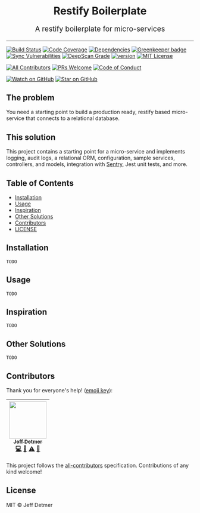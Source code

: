 <h1 align="center">
  Restify Boilerplate
</h1>
<p align="center" style="font-size: 1.2rem;">A restify boilerplate for micro-services</p>

<hr />

[![Build Status][build-badge]][build]
[![Code Coverage][coverage-badge]][coverage]
[![Dependencies][dependencyci-badge]][dependencyci]
[![Greenkeeper badge][greenkeeper-badge]][greenkeeper]
[![Sync Vulnerabilities][synk-badge]][synk-project]
[![DeepScan Grade][deepscan-badge]][deepscan]
[![version][version-badge]][package]
[![MIT License][license-badge]][license]

[![All Contributors][contributors]](#contributors)
[![PRs Welcome][prs-badge]][prs]
[![Code of Conduct][coc-badge]][coc]

[![Watch on GitHub][github-watch-badge]][github-watch]
[![Star on GitHub][github-star-badge]][github-star]

## The problem

You need a starting point to build a production ready, restify based micro-service that connects to a relational database.

## This solution

This project contains a starting point for a micro-service and implements logging, audit logs, a relational ORM, configuration,
sample services, controllers, and models, integration with [Sentry](https://sentry.io/), Jest unit tests, and more.

## Table of Contents

* [Installation](#installation)
* [Usage](#usage)
* [Inspiration](#inspiration)
* [Other Solutions](#other-solutions)
* [Contributors](#contributors)
* [LICENSE](#license)

## Installation

`TODO`

## Usage

`TODO`

## Inspiration

`TODO`

## Other Solutions

`TODO`

## Contributors

Thank you for everyone's help! ([emoji key][emojis]):

<!-- ALL-CONTRIBUTORS-LIST:START - Do not remove or modify this section -->

| [<img src="https://avatars2.githubusercontent.com/u/649578?v=3" width="100px;"/><br /><sub>Jeff Detmer</sub>](http://www.jeffdetmer.com)<br />[💻](https://github.com/shellthor/microservice-boilerplate/commits?author=shellthor "Code") [📖](https://github.com/shellthor/microservice-boilerplate/commits?author=shellthor "Documentation") [⚠️](https://github.com/shellthor/microservice-boilerplate/commits?author=shellthor "Tests") [📢](#talk-shellthor "Talks") |
| :-----------------------------------------------------------------------------------------------------------------------------------------------------------------------------------------------------------------------------------------------------------------------------------------------------------------------------------------------------------------------------------------------------------------------------------------------------------------------: |


<!-- ALL-CONTRIBUTORS-LIST:END -->

This project follows the [all-contributors][all-contributors] specification. Contributions of any kind welcome!

## License

MIT &copy; Jeff Detmer

[build-badge]: https://img.shields.io/travis/shellthor/restify-boilerplate.svg?style=flat-square
[build]: https://travis-ci.org/shellthor/restify-boilerplate
[coverage-badge]: https://img.shields.io/codecov/c/github/shellthor/restify-boilerplate.svg?style=flat-square
[coverage]: https://codecov.io/github/shellthor/restify-boilerplate
[dependencyci-badge]: https://dependencyci.com/github/shellthor/restify-boilerplate/badge
[dependencyci]: https://dependencyci.com/github/shellthor/restify-boilerplate
[greenkeeper-badge]: https://badges.greenkeeper.io/shellthor/restify-boilerplate.svg?style=flat-square
[greenkeeper]: https://greenkeeper.io/
[version-badge]: https://img.shields.io/github/tag/shellthor/restify-boilerplate.svg?style=flat-square
[package]: https://github.com/shellthor/restify-boilerplate
[license-badge]: https://img.shields.io/github/license/mashape/apistatus.svg?style=flat-square
[license]: https://github.com/shellthor/restify-boilerplate/blob/master/LICENSE.md
[prs-badge]: https://img.shields.io/badge/PRs-welcome-brightgreen.svg?style=flat-square
[prs]: http://makeapullrequest.com
[coc-badge]: https://img.shields.io/badge/code%20of-conduct-ff69b4.svg?style=flat-square
[coc]: https://github.com/shellthor/restify-boileplate/blob/master/CODE_OF_CONDUCT.md
[github-watch-badge]: https://img.shields.io/github/watchers/shellthor/restify-boilerplate.svg?style=flat-square
[github-watch]: https://github.com/shellthor/restify-boilerplate/watchers
[github-star-badge]: https://img.shields.io/github/stars/shellthor/restify-boilerplate.svg?style=flat-square
[github-star]: https://github.com/shellthor/restify-boilerplate/stargazers
[emojis]: https://github.com/kentcdodds/all-contributors#emoji-key
[all-contributors]: https://github.com/kentcdodds/all-contributors
[contributors]: https://img.shields.io/badge/all_contributors-1-orange.svg?style=flat-square
[synk-badge]: https://snyk.io/test/github/shellthor/restify-boilerplate/badge.svg?style=flat-square
[synk-project]: https://snyk.io/test/github/shellthor/restify-boilerplate
[deepscan-badge]: https://deepscan.io/api/projects/591/branches/950/badge/grade.svg
[deepscan]: https://deepscan.io/dashboard/#view=project&pid=591&bid=950
